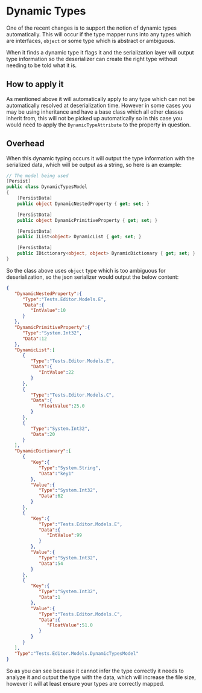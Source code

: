 # Dynamic Types

One of the recent changes is to support the notion of dynamic types automatically. This will occur if the type mapper runs into any types which are interfaces, `object` or some type which is abstract or ambiguous.

When it finds a dynamic type it flags it and the serialization layer will output type information so the deserializer can create the right type without needing to be told what it is.

## How to apply it

As mentioned above it will automatically apply to any type which can not be automatically resolved at deserialization time. However in some cases you may be using inheritance and have a base class which all other classes inherit from, this will not be picked up automatically so in this case you would need to apply the `DynamicTypeAttribute` to the property in question.

## Overhead

When this dynamic typing occurs it will output the type information with the serialized data, which will be output as a string, so here is an example:

```csharp
// The model being used
[Persist]
public class DynamicTypesModel
{
    [PersistData]
    public object DynamicNestedProperty { get; set; }

    [PersistData]
    public object DynamicPrimitiveProperty { get; set; }

    [PersistData]
    public IList<object> DynamicList { get; set; }

    [PersistData]
    public IDictionary<object, object> DynamicDictionary { get; set; }
}
```
So the class above uses `object` type which is too ambiguous for deserialization, so the json serializer would output the below content:

```json
{
   "DynamicNestedProperty":{
      "Type":"Tests.Editor.Models.E",
      "Data":{
         "IntValue":10
      }
   },
   "DynamicPrimitiveProperty":{
      "Type":"System.Int32",
      "Data":12
   },
   "DynamicList":[
      {
         "Type":"Tests.Editor.Models.E",
         "Data":{
            "IntValue":22
         }
      },
      {
         "Type":"Tests.Editor.Models.C",
         "Data":{
            "FloatValue":25.0
         }
      },
      {
         "Type":"System.Int32",
         "Data":20
      }
   ],
   "DynamicDictionary":[
      {
         "Key":{
            "Type":"System.String",
            "Data":"key1"
         },
         "Value":{
            "Type":"System.Int32",
            "Data":62
         }
      },
      {
         "Key":{
            "Type":"Tests.Editor.Models.E",
            "Data":{
               "IntValue":99
            }
         },
         "Value":{
            "Type":"System.Int32",
            "Data":54
         }
      },
      {
         "Key":{
            "Type":"System.Int32",
            "Data":1
         },
         "Value":{
            "Type":"Tests.Editor.Models.C",
            "Data":{
               "FloatValue":51.0
            }
         }
      }
   ],
   "Type":"Tests.Editor.Models.DynamicTypesModel"
}
```

So as you can see because it cannot infer the type correctly it needs to analyze it and output the type with the data, which will increase the file size, however it will at least ensure your types are correctly mapped.